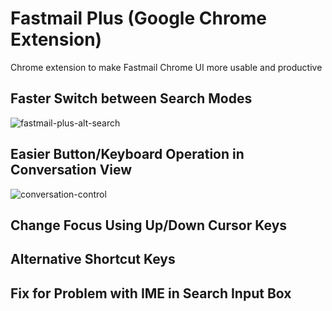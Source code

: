 # Fastmail Plus (Google Chrome Extension)

Chrome extension to make Fastmail Chrome UI more usable and productive

## Faster Switch between Search Modes

![fastmail-plus-alt-search](https://user-images.githubusercontent.com/18207/156918109-aeef285c-1f15-4bd6-9cfe-c22a2b954a36.gif)

## Easier Button/Keyboard Operation in Conversation View

![conversation-control](https://user-images.githubusercontent.com/18207/156918099-274bb6ea-aa2f-4202-9ce9-7923e3ca0c61.gif)

## Change Focus Using Up/Down Cursor Keys

## Alternative Shortcut Keys

## Fix for Problem with IME in Search Input Box
